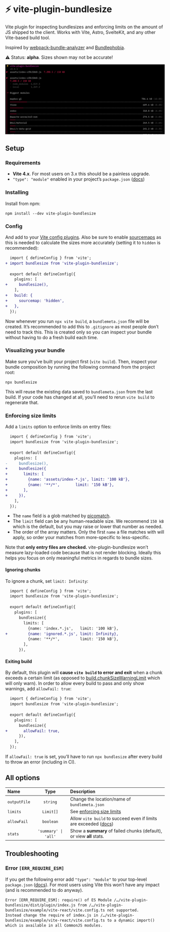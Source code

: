 # ⚡ vite-plugin-bundlesize

Vite plugin for inspecting bundlesizes and enforcing limits on the amount of JS shipped to the client. Works with Vite, Astro, SvelteKit, and any other Vite-based build tool.

Inspired by [webpack-bundle-analyzer](https://github.com/webpack-contrib/webpack-bundle-analyzer) and [Bundlephobia](https://bundlephobia.com/).

⚠️ Status: **alpha**. Sizes shown may not be accurate!

![screenshot](./docs/images/vite-plugin-bundlesize.png)

## Setup

### Requirements

- **Vite 4.x**. For most users on 3.x this should be a painless upgrade.
- `"type": "module"` enabled in your project’s `package.json` ([docs](https://nodejs.org/api/packages.html#type))

### Installing

Install from npm:

```
npm install --dev vite-plugin-bundlesize
```

### Config

And add to your [Vite config plugins](https://vitejs.dev/config/shared-options.html#plugins). Also be sure to enable [sourcemaps](https://vitejs.dev/config/build-options.html#build-sourcemap) as this is needed to calculate the sizes more accurately (setting it to `hidden` is recommended):

```diff
  import { defineConfig } from 'vite';
+ import bundlesize from 'vite-plugin-bundlesize';

  export default defineConfig({
    plugins: [
+     bundlesize(),
    ],
+   build: {
+     sourcemap: 'hidden',
+   },
  });
```

Now whenever you run `npx vite build`, a `bundlemeta.json` file will be created. It’s recommended to add this to `.gitignore` as most people don’t need to track this. This is created only so you can inspect your bundle without having to do a fresh build each time.

### Visualizing your bundle

Make sure you’ve built your project first (`vite build`). Then, inspect your bundle composition by running the following command from the project root:

```
npx bundlesize
```

This will reuse the existing data saved to `bundlemeta.json` from the last build. If your code has changed at all, you’ll need to rerun `vite build` to regenerate that.

### Enforcing size limits

Add a `limits` option to enforce limits on entry files:

```diff
  import { defineConfig } from 'vite';
  import bundlesize from 'vite-plugin-bundlesize';

  export default defineConfig({
    plugins: [
-     bundlesize(),
+     bundlesize({
+       limits: [
+         {name: 'assets/index-*.js', limit: '100 kB'},
+         {name: '**/*',       limit: '150 kB'},
+       ],
+     }),
    ],
  });
```

- The `name` field is a glob matched by [picomatch](https://github.com/micromatch/picomatch).
- The `limit` field can be any human-readable size. We recommend `150 kB` which is the default, but you may raise or lower that number as needed.
- The order of the array matters. Only the first `name` a file matches with will apply, so order your matches from more-specific to less-specific.

Note that **only entry files are checked.** vite-plugin-bundlesize won’t measure lazy-loaded code because that is not render blocking. Ideally this helps you focus on only meaningful metrics in regards to bundle sizes.

#### Ignoring chunks

To ignore a chunk, set `limit: Infinity`:

```diff
  import { defineConfig } from 'vite';
  import bundlesize from 'vite-plugin-bundlesize';

  export default defineConfig({
    plugins: [
      bundlesize({
        limits: [
          {name: 'index.*.js',   limit: '100 kB'},
+         {name: 'ignored.*.js', limit: Infinity},
          {name: '**/*',         limit: '150 kB'},
        ],
      }),
```

#### Exiting build

By default, this plugin will **cause `vite build` to error and exit** when a chunk exceeds a certain limit (as opposed to [build.chunkSizeWarningLimit](https://vitejs.dev/config/build-options.html#build-chunksizewarninglimit) which will only warn). In order to allow every build to pass and only show warnings, add `allowFail: true`:

```diff
  import { defineConfig } from 'vite';
  import bundlesize from 'vite-plugin-bundlesize';

  export default defineConfig({
    plugins: [
      bundlesize({
+       allowFail: true,
      }),
    ],
  });
```

If `allowFail: true` is set, you’ll have to run `npx bundlesize` after every build to throw an error (including in CI).

## All options

| Name         |         Type         | Description                                                                        |
| :----------- | :------------------: | :--------------------------------------------------------------------------------- |
| `outputFile` |       `string`       | Change the location/name of `bundlemeta.json`                                      |
| `limits`     |      `Limit[]`       | See [enforcing size limits](#enforcing-size-limits)                                |
| `allowFail`  |      `boolean`       | Allow `vite build` to succeed even if limits are exceeded ([docs](#exiting-build)) |
| `stats`      | `'summary' \| 'all'` | Show a **summary** of failed chunks (default), or view **all** stats.              |

## Troubleshooting

### Error `[ERR_REQUIRE_ESM]`

If you get the following error add `"type": "module"` to your top-level `package.json` ([docs](https://nodejs.org/api/packages.html#type)). For most users using Vite this won’t have any impact (and is recommended to do anyway).

```
Error [ERR_REQUIRE_ESM]: require() of ES Module /…/vite-plugin-bundlesize/dist/plugin/index.js from /…/vite-plugin-bundlesize/example/vite-react/vite.config.ts not supported.
Instead change the require of index.js in /…/vite-plugin-bundlesize/example/vite-react/vite.config.ts to a dynamic import() which is available in all CommonJS modules.
```
